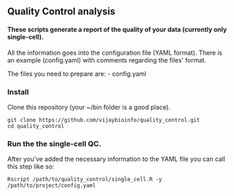 ## Quality Control analysis

#### These scripts generate a report of the quality of your data (currently only single-cell).

All the information goes into the configuration file (YAML format). There is an example (config.yaml) with comments regarding the files' format.

The files you need to prepare are:
	- config.yaml

### Install
Clone this repository (your ~/bin folder is a good place).
```
git clone https://github.com/vijaybioinfo/quality_control.git
cd quality_control
```

### Run the the single-cell QC.
After you've added the necessary information to the YAML file you can call this step like so:
```
Rscript /path/to/quality_control/single_cell.R -y /path/to/project/config.yaml
```
